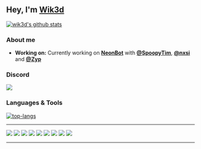 Hey, I'm [Wik3d](https://github.com/wik3d)
----------------------------------------------------------


[![wik3d's github stats](https://github-readme-stats.vercel.app/api?username=wik3d&count_private=true&show_icons=true&theme=dark)](https://github.com/wik3d)


### About me

-  **Working on:** Currently working on [**NeonBot**](https://neonbot.me/) with [**@SpoopyTim**](https://github.com/spoopytim), [**@nxsi**](https://github.com/n-xsi) and [**@Zyp**](https://github.com/Zyprus)

### Discord

[<img src="https://img.shields.io/badge/discord-%237289DA.svg?&style=for-the-badge&logo=discord&label=Wik3d%230001&logoColor=FFFFFF&color=2f3136" />](https://discordapp.com/users/594937666168946700)

### Languages & Tools
<a href="#">
  <img align="center" alt="top-langs" src="https://github-readme-stats-wik3d.vercel.app/api/top-langs?username=wik3d&count_private=true&hide_border=true&show_icons=true&locale=en&bg_color=313842&text_color=fff&title_color=fff&border_color=000&icon_color=50fa7b&layout=compact" />
</a>

---

[<img src="https://img.shields.io/badge/javascript-%23323330.svg?style=for-the-badge&logo=javascript&logoColor=%23F7DF1E" />](https://www.javascript.com/)
[<img src="https://img.shields.io/badge/java-%23ED8B00.svg?style=for-the-badge&logo=java&logoColor=white" />](https://java.com/en/) 
[<img src="https://img.shields.io/badge/python-3670A0?style=for-the-badge&logo=python&logoColor=ffdd54" />](https://www.python.org/)
[<img src="https://img.shields.io/badge/MongoDB-%234ea94b.svg?style=for-the-badge&logo=mongodb&logoColor=white"/>](https://www.mongodb.com/)
[<img src="https://img.shields.io/badge/sqlite-%2307405e.svg?style=for-the-badge&logo=sqlite&logoColor=white"/>](https://www.sqlite.org/index.html) 
[<img src="https://img.shields.io/badge/node.js-6DA55F?style=for-the-badge&logo=node.js&logoColor=white"/>](https://nodejs.org/en/) 
[<img src="https://img.shields.io/badge/Next-black?style=for-the-badge&logo=next.js&logoColor=white"/>](https://nextjs.org/) 
[<img src="https://img.shields.io/badge/html5-%23E34F26.svg?style=for-the-badge&logo=html5&logoColor=white"/>](https://www.w3schools.com/html/) 
[<img src="https://img.shields.io/badge/Visual%20Studio%20Code-0078d7.svg?style=for-the-badge&logo=visual-studio-code&logoColor=white"/>](https://code.visualstudio.com/) 



----------------------------------------------------------
